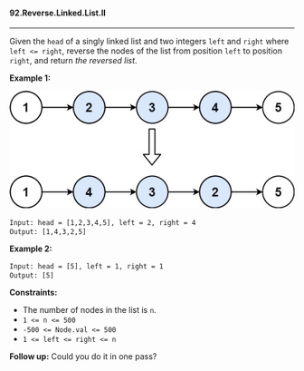 #### 92.Reverse.Linked.List.II

---

Given the `head` of a singly linked list and two integers `left` and `right` where `left <= right`, reverse the nodes of the list from position `left` to position `right`, and return *the reversed list*.

 

**Example 1:**

![](img/rev2ex2.jpg)

```
Input: head = [1,2,3,4,5], left = 2, right = 4
Output: [1,4,3,2,5]
```

**Example 2:**

```
Input: head = [5], left = 1, right = 1
Output: [5]
```

 

**Constraints:**

- The number of nodes in the list is `n`.
- `1 <= n <= 500`
- `-500 <= Node.val <= 500`
- `1 <= left <= right <= n`

 

**Follow up:** Could you do it in one pass?